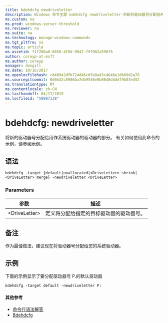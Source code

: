```yaml
---
title: bdehdcfg newdriveletter
description: Windows 命令主题 bdehdcfg newdriveletter-将新的驱动器号分配给用作系统驱动器的驱动器的部分。
ms.custom: na
ms.prod: windows-server-threshold
ms.reviewer: na
ms.suite: na
ms.technology: manage-windows-commands
ms.tgt_pltfrm: na
ms.topic: article
ms.assetid: f1f200a0-6850-4f0d-9047-f9f982a590f8
author: coreyp-at-msft
ms.author: coreyp
manager: dongill
ms.date: 10/16/2017
ms.openlocfilehash: cd40942dfb724d46c0fa9a43c4646e1db09d2a76
ms.sourcegitcommit: 0d0b32c8986ba7db9536e0b8648d4ddf9b03e452
ms.translationtype: MT
ms.contentlocale: zh-CN
ms.lasthandoff: 04/17/2019
ms.locfileid: "59887138"
---
```

# <a name="bdehdcfg-newdriveletter"></a>bdehdcfg: newdriveletter



将新的驱动器号分配给用作系统驱动器的驱动器的部分。 有关如何使用此命令的示例，请参阅[示例](#BKMK_Examples)。

## <a name="syntax"></a>语法

```
bdehdcfg -target {default|unallocated|<DriveLetter> shrink|<DriveLetter> merge} -newdriveletter <DriveLetter>
```

### <a name="parameters"></a>Parameters

|参数|描述|
|---------|-----------|
|\<DriveLetter>|定义将分配给指定的目标驱动器的驱动器号。|

## <a name="remarks"></a>备注

作为最佳做法，建议现在将驱动器号分配给您的系统驱动器。

## <a name="BKMK_Examples"></a>示例

下面的示例显示了要分配驱动器号 P.的默认驱动器
```
bdehdcfg -target default -newdriveletter P:
```

#### <a name="additional-references"></a>其他参考

-   [命令行语法解答](command-line-syntax-key.md)
-   [Bdehdcfg](bdehdcfg.md)